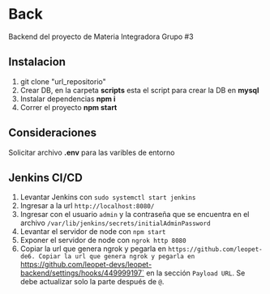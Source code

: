 # Back

Backend del proyecto de Materia Integradora
Grupo #3

## Instalacion

1. git clone "url_repositorio"
2. Crear DB, en la carpeta **scripts** esta el script para crear la DB en **mysql**
3. Instalar dependencias **npm i**
4. Correr el proyecto **npm start**

## Consideraciones

Solicitar archivo **.env** para las varibles de entorno


## Jenkins CI/CD
1. Levantar Jenkins con `sudo systemctl start jenkins`
2. Ingresar a la url `http://localhost:8080/`
3. Ingresar con el usuario `admin` y la contraseña que se encuentra en el archivo `/var/lib/jenkins/secrets/initialAdminPassword`
4. Levantar el servidor de node con `npm start`
5. Exponer el servidor de node con `ngrok http 8080`
6. Copiar la url que genera ngrok y pegarla en `https://github.com/leopet-de6. Copiar la url que genera ngrok y pegarla en `https://github.com/leopet-devs/leopet-backend/settings/hooks/449999197` en la sección `Payload URL`. Se debe actualizar solo la parte después de `@`.
